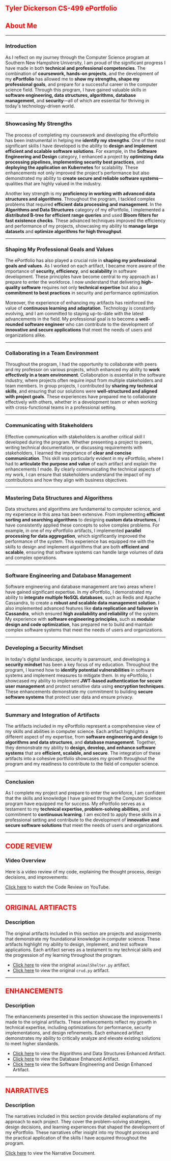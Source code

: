 ## <span style="color: red;">Tyler Dickerson CS-499 ePortfolio</span>

## <span style="color: red;">About Me</span>
---

### **Introduction**

As I reflect on my journey through the Computer Science program at Southern New Hampshire University, I am proud of the significant progress I have made in both **technical and professional competencies**. The combination of **coursework, hands-on projects**, and the development of my **ePortfolio** has allowed me to **show my strengths, shape my professional goals**, and prepare for a successful career in the computer science field. Through this program, I have gained valuable skills in **software engineering, data structures, algorithms, database management**, and **security**—all of which are essential for thriving in today's technology-driven world.

---

### **Showcasing My Strengths**

The process of completing my coursework and developing the ePortfolio has been instrumental in helping me **identify my strengths**. One of the most significant skills I have developed is the ability to **design and implement efficient and scalable software solutions**. For example, in the **Software Engineering and Design** category, I enhanced a project by **optimizing data processing pipelines, implementing security best practices**, and **deploying the application on Kubernetes** for scalability. These enhancements not only improved the project's performance but also demonstrated my ability to **create secure and reliable software systems**—qualities that are highly valued in the industry.

Another key strength is my **proficiency in working with advanced data structures and algorithms**. Throughout the program, I tackled complex problems that required **efficient data processing and management**. In the **Algorithms and Data Structures** category of my ePortfolio, I implemented a **distributed B-tree for efficient range queries** and used **Bloom filters for fast existence checks**. These advanced techniques improved the efficiency and performance of my projects, showcasing my ability to **manage large datasets** and **optimize algorithms for high throughput**.

---

### **Shaping My Professional Goals and Values**

The ePortfolio has also played a crucial role in **shaping my professional goals and values**. As I worked on each artifact, I became more aware of the importance of **security, efficiency**, and **scalability** in software development. These principles have become central to my approach as I prepare to enter the workforce. I now understand that delivering **high-quality software** requires not only **technical expertise** but also a **commitment to best practices** in security and performance optimization.

Moreover, the experience of enhancing my artifacts has reinforced the value of **continuous learning and adaptation**. Technology is constantly evolving, and I am committed to staying up-to-date with the latest advancements in the field. My professional goal is to become a **well-rounded software engineer** who can contribute to the development of **innovative and secure applications** that meet the needs of users and organizations alike.

---

### **Collaborating in a Team Environment**

Throughout the program, I had the opportunity to collaborate with peers and my professor on various projects, which enhanced my ability to **work effectively in a team environment**. Collaboration is essential in the software industry, where projects often require input from multiple stakeholders and team members. In group projects, I contributed by **sharing my technical skills**, and ensuring that our solutions were **well-structured and aligned with project goals**. These experiences have prepared me to collaborate effectively with others, whether in a development team or when working with cross-functional teams in a professional setting.

---

### **Communicating with Stakeholders**

Effective communication with stakeholders is another critical skill I developed during the program. Whether presenting a project to peers, writing technical documentation, or discussing requirements with stakeholders, I learned the importance of **clear and concise communication**. This skill was particularly evident in my ePortfolio, where I had to **articulate the purpose and value** of each artifact and explain the enhancements I made. By clearly communicating the technical aspects of my work, I can ensure that stakeholders understand the impact of my contributions and how they align with business objectives.

---

### **Mastering Data Structures and Algorithms**

Data structures and algorithms are fundamental to computer science, and my experience in this area has been extensive. From implementing **efficient sorting and searching algorithms** to designing **custom data structures**, I have consistently applied these concepts to solve complex problems. For example, in one of my ePortfolio artifacts, I implemented **parallel processing for data aggregation**, which significantly improved the performance of the system. This experience has equipped me with the skills to design and implement algorithms that are both **efficient and scalable**, ensuring that software systems can handle large volumes of data and complex operations.

---

### **Software Engineering and Database Management**

Software engineering and database management are two areas where I have gained significant expertise. In my ePortfolio, I demonstrated my ability to **integrate multiple NoSQL databases**, such as Redis and Apache Cassandra, to create a **robust and scalable data management solution**. I also implemented advanced features like **data replication and failover in Cassandra**, which ensured **high availability and reliability** of the system. My experience with **software engineering principles**, such as **modular design and code optimization**, has prepared me to build and maintain complex software systems that meet the needs of users and organizations.

---

### **Developing a Security Mindset**

In today's digital landscape, security is paramount, and developing a **security mindset** has been a key focus of my education. Throughout the program, I learned how to **identify potential vulnerabilities** in software systems and implement measures to mitigate them. In my ePortfolio, I showcased my ability to implement **JWT-based authentication for secure user management** and protect sensitive data using **encryption techniques**. These enhancements demonstrate my commitment to building **secure software systems** that protect user data and ensure privacy.

---

### **Summary and Integration of Artifacts**

The artifacts included in my ePortfolio represent a comprehensive view of my skills and abilities in computer science. Each artifact highlights a different aspect of my expertise, from **software engineering and design** to **algorithms and data structures**, and **database management**. Together, they demonstrate my ability to **design, develop, and enhance software systems** that are **efficient, scalable, and secure**. The integration of these artifacts into a cohesive portfolio showcases my growth throughout the program and my readiness to contribute to the field of computer science.

---

### **Conclusion**

As I complete my project and prepare to enter the workforce, I am confident that the skills and knowledge I have gained through the Computer Science program have equipped me for success. My ePortfolio serves as a testament to my **technical expertise, problem-solving abilities,** and commitment to **continuous learning**. I am excited to apply these skills in a professional setting and contribute to the development of **innovative and secure software solutions** that meet the needs of users and organizations.

---

## <span style="color: red;">CODE REVIEW</span>

### Video Overview

Here is a video review of my code, explaining the thought process, design decisions, and improvements:

[Click here](https://www.youtube.com/watch?v=gt5Y7OnjSUg) to watch the Code Review on YouTube.

---

## <span style="color: red;">ORIGINAL ARTIFACTS</span>

### Description

The original artifacts included in this section are projects and assignments that demonstrate my foundational knowledge in computer science. These artifacts highlight my ability to design, implement, and test software applications. Each artifact serves as a testament to my technical skills and the progression of my learning throughout the program.

- [Click here](https://github.com/dickersontd1/CS-499/blob/main/Final%20Capstone/Algorithms%20and%20Data%20Structures/Original%20Artifact/animalShelter.py) to view the original `animalShelter.py` artifact.
- [Click here](https://github.com/dickersontd1/CS-499/blob/main/Final%20Capstone/Databases/Original%20Artifact/crud.py) to view the original `crud.py` artifact.

---

## <span style="color: red;">ENHANCEMENTS</span>

### Description

The enhancements presented in this section showcase the improvements I made to the original artifacts. These enhancements reflect my growth in technical expertise, including optimizations for performance, security implementations, and design refinements. Each enhanced artifact demonstrates my ability to critically analyze and elevate existing solutions to meet higher standards.

- [Click here](https://github.com/dickersontd1/CS-499/blob/main/Final%20Capstone/Algorithms%20and%20Data%20Structures/Enhanced%20Artifact/AlgorithmsAndDataStructuresEnhanced.py) to view the Algorithms and Data Structures Enhanced Artifact.
- [Click here](https://github.com/dickersontd1/CS-499/blob/main/Final%20Capstone/Databases/Enhanced%20Artifact/DatabaseEnhancedArtifact.py) to view the Database Enhanced Artifact.
- [Click here](https://github.com/dickersontd1/CS-499/blob/main/Final%20Capstone/Software%20Engineering%20and%20Design/Enhanced%20Artifact/animalShelterEnhancement1.py) to view the Software Engineering and Design Enhanced Artifact.

---

## <span style="color: red;">NARRATIVES</span>

### Description

The narratives included in this section provide detailed explanations of my approach to each project. They cover the problem-solving strategies, design decisions, and learning experiences that shaped the development of my ePortfolio. These narratives offer insight into my thought process and the practical application of the skills I have acquired throughout the program.

[Click here](https://github.com/dickersontd1/CS-499/blob/main/Final%20Capstone/Narratives/NarrativeDocument.pdf) to view the Narrative Document.
